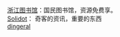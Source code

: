 [浙江图书馆](http://www.zjlib.cn/)：国民图书馆，资源免费享。  
[Solidot](https://www.solidot.org)： 奇客的资讯，重要的东西  
[dingeral](https://github.com/dingeral)  
[]()
[]()
[]()
[]()
[]()
[]()